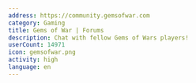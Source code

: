 ```yaml
---
address: https://community.gemsofwar.com
category: Gaming
title: Gems of War | Forums
description: Chat with fellow Gems of Wars players!
userCount: 14971
icon: gemsofwar.png
activity: high
language: en
---
```

